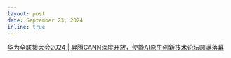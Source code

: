 ```yaml
---
layout: post
date: September 23, 2024
inline: true
---
```


<a href="https://mp.weixin.qq.com/s/xoo_G7f_4HLRZd9Nz4jmBg?poc_token=HEDG92ajgt-luxROR2SAg6vvKc3JPqolvtM00D89">华为全联接大会2024 | 昇腾CANN深度开放，使能AI原生创新技术论坛圆满落幕</a>
